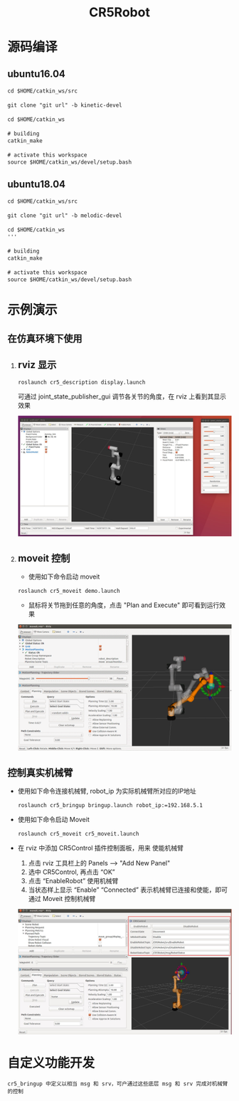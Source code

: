 # <center>CR5Robot</center>

# 源码编译
## ubuntu16.04

```
cd $HOME/catkin_ws/src

git clone "git url" -b kinetic-devel

cd $HOME/catkin_ws

# building
catkin_make

# activate this workspace
source $HOME/catkin_ws/devel/setup.bash
```

## ubuntu18.04

```
cd $HOME/catkin_ws/src

git clone "git url" -b melodic-devel

cd $HOME/catkin_ws
'''

# building
catkin_make

# activate this workspace
source $HOME/catkin_ws/devel/setup.bash
```

# 示例演示

## 在仿真环境下使用

1. ## rviz 显示

    ```
    roslaunch cr5_description display.launch
    ```

    可通过 joint_state_publisher_gui 调节各关节的角度，在 rviz 上看到其显示效果

    ![rviz显示](./rviz.jpg)


2. ## moveit 控制
    * 使用如下命令启动 moveit
    ```
    roslaunch cr5_moveit demo.launch
    ```
    * 鼠标将关节拖到任意的角度，点击 "Plan and Execute" 即可看到运行效果

    ![moveit显示](./moveit.gif)


## 控制真实机械臂

* 使用如下命令连接机械臂, robot_ip 为实际机械臂所对应的IP地址
    ```
    roslaunch cr5_bringup bringup.launch robot_ip:=192.168.5.1
    ```

* 使用如下命令启动 Moveit
    ```
    roslaunch cr5_moveit cr5_moveit.launch
    ```

* 在 rviz 中添加 CR5Control 插件控制面板，用来 使能机械臂
    1. 点击 rviz 工具栏上的 Panels --> "Add New Panel"
    2. 选中 CR5Control, 再点击 “OK”
    3. 点击 “EnableRobot” 使用机械臂
    4. 当状态样上显示 “Enable” “Connected” 表示机械臂已连接和使能，即可通过 Moveit 控制机械臂

    ![CR5Control](./cr5control.jpg)


# 自定义功能开发

    cr5_bringup 中定义以相当 msg 和 srv，可户通过这些底层 msg 和 srv 完成对机械臂的控制
